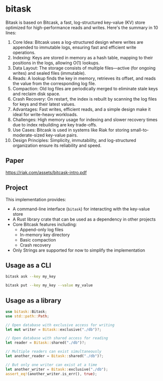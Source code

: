 # bitask

Bitask is based on Bitcask, a fast, log-structured key-value (KV) store optimized for high-performance reads and writes. Here's the summary in 10 lines:

1. Core Idea: Bitcask uses a log-structured design where writes are appended to immutable logs, ensuring fast and efficient write operations.
2. Indexing: Keys are stored in memory as a hash table, mapping to their positions in the logs, allowing O(1) lookups.
3. Data Layout: The storage consists of multiple files—active (for ongoing writes) and sealed files (immutable).
4. Reads: A lookup finds the key in memory, retrieves its offset, and reads the value from the corresponding log file.
5. Compaction: Old log files are periodically merged to eliminate stale keys and reclaim disk space.
6. Crash Recovery: On restart, the index is rebuilt by scanning the log files for keys and their latest values.
7. Advantages: Fast writes, efficient reads, and a simple design make it ideal for write-heavy workloads.
8. Challenges: High memory usage for indexing and slower recovery times due to index rebuilding are key trade-offs.
9. Use Cases: Bitcask is used in systems like Riak for storing small-to-moderate-sized key-value pairs.
10. Design Principles: Simplicity, immutability, and log-structured organization ensure its reliability and speed.

## Paper

https://riak.com/assets/bitcask-intro.pdf

## Project

This implementation provides:

- A command-line interface (`bitask`) for interacting with the key-value store
- A Rust library crate that can be used as a dependency in other projects
- Core Bitcask features including:
  - Append-only log files
  - In-memory key directory
  - Basic compaction
  - Crash recovery
- Only Strings are supported for now to simplify the implementation

## Usage as a CLI

```bash
bitask ask --key my_key
```

```bash
bitask put --key my_key --value my_value
```

## Usage as a library

```rust
use bitask::Bitask;
use std::path::Path;

// Open database with exclusive access for writing
let mut writer = Bitask::exclusive("./db")?;

// Open database with shared access for reading
let reader = Bitask::shared("./db")?;

// Multiple readers can exist simultaneously
let another_reader = Bitask::shared("./db")?;

// But only one writer can exist at a time
let another_writer = Bitask::exclusive("./db");
assert_eq!(another_writer.is_err(), true);
```